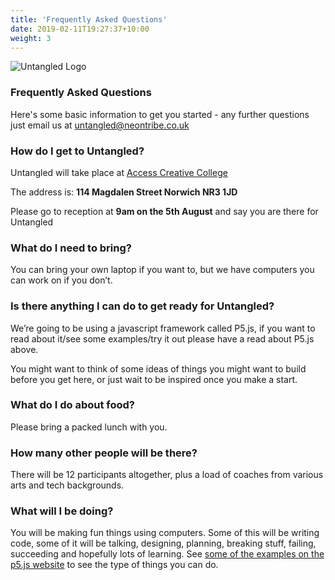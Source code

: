 ```yaml
---
title: 'Frequently Asked Questions'
date: 2019-02-11T19:27:37+10:00
weight: 3
---
```


![Untangled Logo](/images/untangled.png)

### Frequently Asked Questions 

Here's some basic information to get you started - any further questions just email us at untangled@neontribe.co.uk  <br>

### How do I get to Untangled?
Untangled will take place at [Access Creative College](https://www.accesscreative.ac.uk/locations/norwich-college/)

The address is: **114 Magdalen Street
Norwich
NR3 1JD**

Please go to reception at **9am on the 5th August** and say you are there for Untangled

### What do I need to bring?

You can bring your own laptop if you want to, but we have computers you can work on if you don’t.

### Is there anything I can do to get ready for Untangled?
We’re going to be using a javascript framework called P5.js, if you want to read about it/see some examples/try it out please have a read about P5.js above.

You might want to think of some ideas of things you might want to build before you get here, or just wait to be inspired once you make a start.

### What do I do about food?
Please bring a packed lunch with you.
### How many other people will be there?
There will be 12 participants altogether, plus a load of coaches from various arts and tech backgrounds.
### What will I be doing?
You will be making fun things using computers. Some of this will be writing code, some of it will be talking, designing, planning, breaking stuff, failing, succeeding and hopefully lots of learning. See [some of the examples on the p5.js website](https://p5js.org/examples/) to see the type of things you can do.
